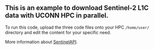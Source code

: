 ## This is an example to download Sentinel-2 L1C data with UCONN HPC in parallel.

To run this code, upload the three code files onto your HPC `/home/user/` directory and edit the content for your specific need.

More information about [SentinelAPI](https://sentinelsat.readthedocs.io/en/stable/api.html#lta-products).

